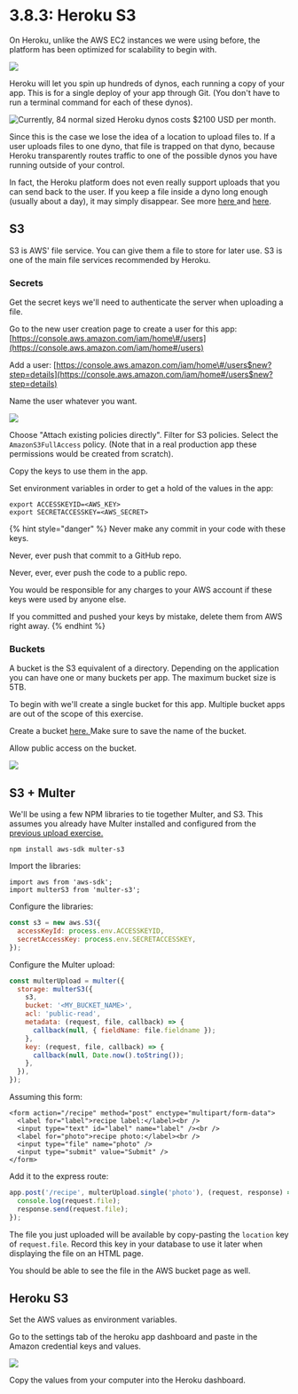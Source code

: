 # 3.8.3: Heroku S3

On Heroku, unlike the AWS EC2 instances we were using before, the platform has been optimized for scalability to begin with.

![](../../.gitbook/assets/heroku-arch-simple.png)

Heroku will let you spin up hundreds of dynos, each running a copy of your app. This is for a single deploy of your app through Git. \(You don't have to run a terminal command for each of these dynos\).

![Currently, 84 normal sized Heroku dynos costs $2100 USD per month.](../../.gitbook/assets/screen-shot-2020-12-10-at-5.51.58-pm.png)

Since this is the case we lose the idea of a location to upload files to. If a user uploads files to one dyno, that file is trapped on that dyno, because Heroku transparently routes traffic to one of the possible dynos you have running outside of your control.

In fact, the Heroku platform does not even really support uploads that you can send back to the user. If you keep a file inside a dyno long enough \(usually about a day\), it may simply disappear. See more [here ](https://help.heroku.com/K1PPS2WM/why-are-my-file-uploads-missing-deleted)and [here](https://devcenter.heroku.com/articles/dynos#ephemeral-filesystem).

## S3

S3 is AWS' file service. You can give them a file to store for later use. S3 is one of the main file services recommended by Heroku.

### Secrets

Get the secret keys we'll need to authenticate the server when uploading a file.

Go to the new user creation page to create a user for this app: [https://console.aws.amazon.com/iam/home\#/users](https://console.aws.amazon.com/iam/home#/users)

Add a user: [https://console.aws.amazon.com/iam/home\#/users$new?step=details](https://console.aws.amazon.com/iam/home#/users$new?step=details)

Name the user whatever you want.

![](../../.gitbook/assets/screen-shot-2020-12-10-at-8.52.30-pm.png)

Choose "Attach existing policies directly". Filter for S3 policies. Select the `AmazonS3FullAccess` policy. \(Note that in a real production app these permissions would be created from scratch\).

Copy the keys to use them in the app.

Set environment variables in order to get a hold of the values in the app:

```text
export ACCESSKEYID=<AWS_KEY>
export SECRETACCESSKEY=<AWS_SECRET>
```

{% hint style="danger" %}
Never make any commit in your code with these keys.

Never, ever push that commit to a GitHub repo.

Never, ever, ever push the code to a public repo.

You would be responsible for any charges to your AWS account if these keys were used by anyone else.

If you committed and pushed your keys by mistake, delete them from AWS right away.
{% endhint %}

### Buckets

A bucket is the S3 equivalent of a directory. Depending on the application you can have one or many buckets per app. The maximum bucket size is 5TB.

To begin with we'll create a single bucket for this app. Multiple bucket apps are out of the scope of this exercise.

Create a bucket [here. ](https://s3.console.aws.amazon.com/s3/bucket/create)Make sure to save the name of the bucket.

Allow public access on the bucket.

![](../../.gitbook/assets/screen-shot-2020-12-10-at-9.07.56-pm.png)

## S3 + Multer

We'll be using a few NPM libraries to tie together Multer, and S3. This assumes you already have Multer installed and configured from the [previous upload exercise.](../3.5-sql-applications/3.5.11-file-uploads.md)

```text
npm install aws-sdk multer-s3
```

Import the libraries:

```text
import aws from 'aws-sdk';
import multerS3 from 'multer-s3';
```

Configure the libraries:

```javascript
const s3 = new aws.S3({
  accessKeyId: process.env.ACCESSKEYID,
  secretAccessKey: process.env.SECRETACCESSKEY,
});
```

Configure the Multer upload:

```javascript
const multerUpload = multer({
  storage: multerS3({
    s3,
    bucket: '<MY_BUCKET_NAME>',
    acl: 'public-read',
    metadata: (request, file, callback) => {
      callback(null, { fieldName: file.fieldname });
    },
    key: (request, file, callback) => {
      callback(null, Date.now().toString());
    },
  }),
});
```

Assuming this form:

```markup
<form action="/recipe" method="post" enctype="multipart/form-data">
  <label for="label">recipe label:</label><br />
  <input type="text" id="label" name="label" /><br />
  <label for="photo">recipe photo:</label><br />
  <input type="file" name="photo" />
  <input type="submit" value="Submit" />
</form>
```

Add it to the express route:

```javascript
app.post('/recipe', multerUpload.single('photo'), (request, response) => {
  console.log(request.file);
  response.send(request.file);
});
```

The file you just uploaded will be available by copy-pasting the `location` key of `request.file`. Record this key in your database to use it later when displaying the file on an HTML page.

You should be able to see the file in the AWS bucket page as well.

## Heroku S3

Set the AWS values as environment variables.

Go to the settings tab of the heroku app dashboard and paste in the Amazon credential keys and values. 

![](../../.gitbook/assets/screen-shot-2020-12-16-at-10.09.15-am.png)

Copy the values from your computer into the Heroku dashboard.


